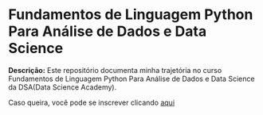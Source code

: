 # Fundamentos de Linguagem Python Para Análise de Dados e Data Science

**Descrição:** Este repositório documenta minha trajetória no curso Fundamentos de Linguagem Python Para Análise de Dados e Data Science da DSA(Data Science Academy).

Caso queira, você pode se inscrever clicando [aqui](https://www.datascienceacademy.com.br/course/fundamentos-de-linguagem-python-para-analise-de-dados-e-data-science)